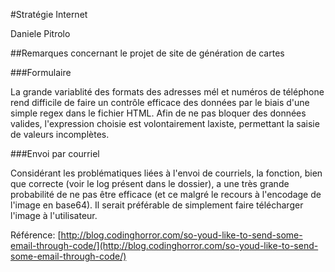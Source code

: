 #Stratégie Internet

Daniele Pitrolo

##Remarques concernant le projet de site de génération de cartes

###Formulaire

La grande variablité des formats des adresses mél et numéros de téléphone rend difficile de faire un contrôle efficace des données par le biais d'une simple regex dans le fichier HTML. Afin de ne pas bloquer des données valides, l'expression choisie est volontairement laxiste, permettant la saisie de valeurs incomplètes.


###Envoi par courriel

Considérant les problématiques liées à l'envoi de courriels, la fonction, bien que correcte (voir le log présent dans le dossier), a une très grande probabilité de ne pas être efficace (et ce malgré le recours à l'encodage de l'image en base64).
Il serait préférable de simplement faire télécharger l'image à l'utilisateur.

Référence: [http://blog.codinghorror.com/so-youd-like-to-send-some-email-through-code/](http://blog.codinghorror.com/so-youd-like-to-send-some-email-through-code/)
